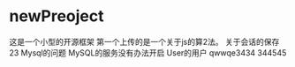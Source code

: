 # newPreoject
这是一个小型的开源框架
第一个上传的是一个关于js的算2法。
关于会话的保存23
Mysql的问题
MySQL的服务没有办法开启
User的用户
qwwqe3434
344545
